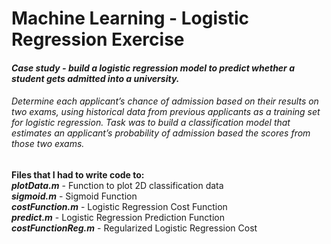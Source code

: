# Machine Learning - Logistic Regression Exercise

#### <em>Case study - build a logistic regression model to predict whether a student gets admitted into a university.<br>
  
###### Determine each applicant’s chance of admission based on their results on two exams, using historical data from previous applicants as a training set for logistic regression. Task was to build a classification model that estimates an applicant’s probability of admission based the scores from those two exams.</em>

<strong>Files that I had to write code to:</strong><br>
<em><strong>plotData.m</em></strong> - Function to plot 2D classification data<br>
<em><strong>sigmoid.m</em></strong> - Sigmoid Function<br>
<em><strong>costFunction.m</em></strong> - Logistic Regression Cost Function<br>
<em><strong>predict.m</em></strong> - Logistic Regression Prediction Function<br>
<em><strong>costFunctionReg.m</em></strong> - Regularized Logistic Regression Cost<br>
